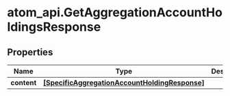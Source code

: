 # atom_api.GetAggregationAccountHoldingsResponse

## Properties
Name | Type | Description | Notes
------------ | ------------- | ------------- | -------------
**content** | [**[SpecificAggregationAccountHoldingResponse]**](SpecificAggregationAccountHoldingResponse.md) |  | [optional] 


